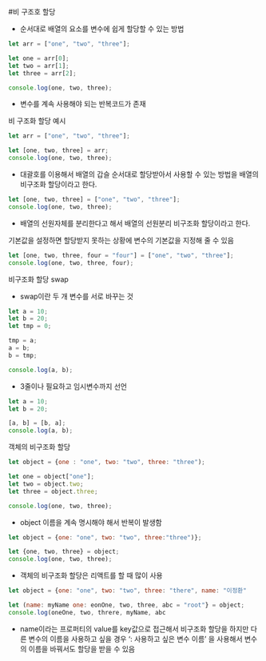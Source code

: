 #비 구조호 할당

- 순서대로 배열의 요소를 변수에 쉽게 할당할 수 있는 방법

```jsx
let arr = ["one", "two", "three"];

let one = arr[0];
let two = arr[1];
let three = arr[2];

console.log(one, two, three);
```

- 변수를 계속 사용해야 되는 반복코드가 존재

비 구조화 할당 예시

```jsx
let arr = ["one", "two", "three"];

let [one, two, three] = arr;
console.log(one, two, three);
```

- 대괄호를 이용해서 배열의 갑슬 순서대로 할당받아서 사용할 수 있는 방법을 배열의 비구조화 할당이라고 한다.

```jsx
let [one, two, three] = ["one", "two", "three"];
console.log(one, two, three);
```

- 배열의 선원자체를 분리한다고 해서 배열의 선원분리 비구조화 할당이라고 한다.

기본값을 설정하면 할당받지 못하는 상황에 변수의 기본값을 지정해 줄 수 있음

```jsx
let [one, two, three, four = "four"] = ["one", "two", "three"];
console.log(one, two, three, four);
```

비구조화 할당 swap

- swap이란 두 개 변수를 서로 바꾸는 것

```jsx
let a = 10;
let b = 20;
let tmp = 0;

tmp = a;
a = b;
b = tmp;

console.log(a, b);
```

- 3줄이나 필요하고 임시변수까지 선언

```jsx
let a = 10;
let b = 20;

[a, b] = [b, a];
console.log(a, b);
```

객체의 비구조화 할당

```jsx
let object = {one : "one", two: "two", three: "three");

let one = object["one"];
let two = object.two;
let three = object.three;

console.log(one, two, three);
```

- object 이름을 계속 명시해야 해서 반복이 발생함

```jsx
let object = {one: "one", two: "two", three:"three")};

let {one, two, three} = object;
console.log(one, two, three);
```

- 객체의 비구조화 할당은 리액트를 할 때 많이 사용

```jsx
let object = {one: "one", two: "two", three: "there", name: "이정환"

let (name: myName one: eonOne, two, three, abc = "root"} = object;
console.log(oneOne, two, threre, myName, abc
```

- name이라는 프로퍼티의 value를 key값으로 접근해서 비구조화 할당을 하지만 다른 변수의 이름을 사용하고 싶을 경우 ‘: 사용하고 싶은 변수 이름’ 을 사용해서 변수의 이름을 바꿔서도 할당을 받을 수 있음
